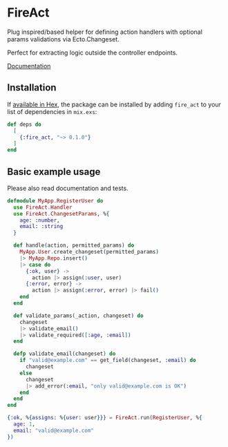 # FireAct

Plug inspired/based helper for defining action handlers with
optional params validations via Ecto.Changeset.

Perfect for extracting logic outside the controller endpoints.

[Documentation](https://hexdocs.pm/fire_act/)

## Installation

If [available in Hex](https://hex.pm/docs/publish), the package can be installed
by adding `fire_act` to your list of dependencies in `mix.exs`:

```elixir
def deps do
  [
    {:fire_act, "~> 0.1.0"}
  ]
end
```


## Basic example usage

Please also read documentation and tests.

```elixir
defmodule MyApp.RegisterUser do
  use FireAct.Handler
  use FireAct.ChangesetParams, %{
    age: :number,
    email: :string
  }

  def handle(action, permitted_params) do
    MyApp.User.create_changeset(permitted_params)
    |> MyApp.Repo.insert()
    |> case do
      {:ok, user} ->
        action |> assign(:user, user)
      {:error, error} ->
        action |> assign(:error, error) |> fail()
    end
  end

  def validate_params(_action, changeset) do
    changeset
    |> validate_email()
    |> validate_required([:age, :email])
  end

  defp validate_email(changeset) do
    if "valid@example.com" == get_field(changeset, :email) do
      changeset
    else
      changeset
      |> add_error(:email, "only valid@example.com is OK")
    end
  end
end

{:ok, %{assigns: %{user: user}}} = FireAct.run(RegisterUser, %{
  age: 1,
  email: "valid@example.com"
})
```
